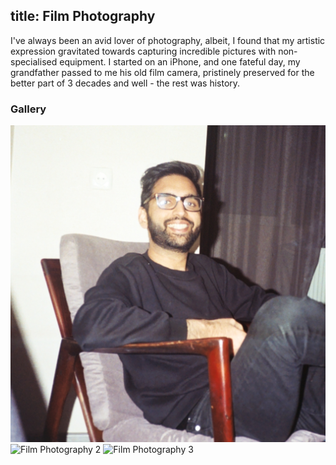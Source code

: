title: Film Photography
---

I've always been an avid lover of photography, albeit, I found that my artistic expression gravitated towards capturing incredible pictures with non-specialised equipment. I started on an iPhone, and one fateful day, my grandfather passed to me his old film camera, pristinely preserved for the better part of 3 decades and well - the rest was history. 

### Gallery

<!-- Add your film photography images here -->
![Film Photography 1](images/AhmedPic.jpg)
![Film Photography 2](images/film-photography-2.jpg)
![Film Photography 3](images/film-photography-3.jpg)
